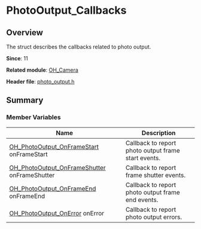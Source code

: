# PhotoOutput_Callbacks
<!--Kit: Camera Kit-->
<!--Subsystem: Multimedia-->
<!--Owner: @qano-->
<!--SE: @leo_ysl-->
<!--TSE: @xchaosioda-->

## Overview

The struct describes the callbacks related to photo output.

**Since**: 11

**Related module**: [OH_Camera](capi-oh-camera.md)

**Header file**: [photo_output.h](capi-photo-output-h.md)

## Summary

### Member Variables

| Name| Description|
| -- | -- |
| [OH_PhotoOutput_OnFrameStart](capi-photo-output-h.md#oh_photooutput_onframestart) onFrameStart | Callback to report photo output frame start events.|
| [OH_PhotoOutput_OnFrameShutter](capi-photo-output-h.md#oh_photooutput_onframeshutter) onFrameShutter | Callback to report frame shutter events.|
| [OH_PhotoOutput_OnFrameEnd](capi-photo-output-h.md#oh_photooutput_onframeend) onFrameEnd | Callback to report photo output frame end events.|
| [OH_PhotoOutput_OnError](capi-photo-output-h.md#oh_photooutput_onerror) onError | Callback to report photo output errors.|
